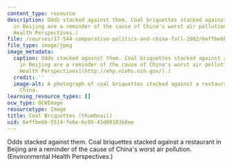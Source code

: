 ```yaml
---
content_type: resource
description: Odds stacked against them. Coal briquettes stacked against a restaurant
  in Beijing are a reminder of the cause of China's worst air pollution. (Environmental
  Health Perspectives.)
file: /courses/17-544-comparative-politics-and-china-fall-2002/6effbe6b5514fe6e6c0543d09103b0ee_17-544f02-th.jpg
file_type: image/jpeg
image_metadata:
  caption: Odds stacked against them. Coal briquettes stacked against a restaurant
    in Beijing are a reminder of the cause of China's worst air pollution. ([Environmental
    Health Perspectives](http://ehp.niehs.nih.gov/).)
  credit: ''
  image-alt: A photograph of coal briquettes stacked against a restaurant in Beijing,
    China.
learning_resource_types: []
ocw_type: OCWImage
resourcetype: Image
title: Coal Briquettes (thumbnail)
uid: 6effbe6b-5514-fe6e-6c05-43d09103b0ee
---
```

Odds stacked against them. Coal briquettes stacked against a restaurant in Beijing are a reminder of the cause of China's worst air pollution. (Environmental Health Perspectives.)

